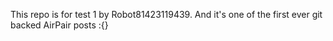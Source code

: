 This repo is for test 1 by Robot81423119439. And it's one of the first ever git backed AirPair posts :{}